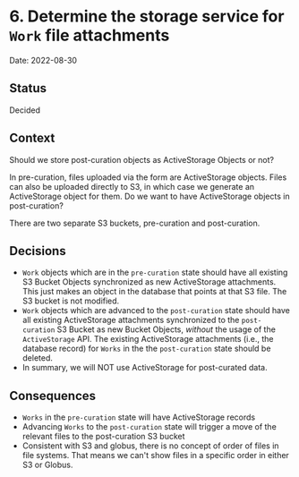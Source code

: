 # 6. Determine the storage service for `Work` file attachments

Date: 2022-08-30

## Status

Decided

## Context

Should we store post-curation objects as ActiveStorage Objects or not?

In pre-curation, files uploaded via the form are ActiveStorage objects. Files can also be uploaded directly to S3, in which case we generate an ActiveStorage object for them. Do we want to have ActiveStorage objects in post-curation?

There are two separate S3 buckets, pre-curation and post-curation.

## Decisions

- `Work` objects which are in the `pre-curation` state should have all existing S3 Bucket Objects synchronized as new ActiveStorage attachments. This just makes an object in the database that points at that S3 file. The S3 bucket is not modified.
- `Work` objects which are advanced to the `post-curation` state should have all existing ActiveStorage attachments synchronized to the `post-curation` S3 Bucket as new Bucket Objects, _without_ the usage of the `ActiveStorage` API. The existing ActiveStorage attachments (i.e., the database record) for `Works` in the the `post-curation` state should be deleted.
- In summary, we will NOT use ActiveStorage for post-curated data.

## Consequences

- `Works` in the `pre-curation` state will have ActiveStorage records
- Advancing `Works` to the `post-curation` state will trigger a move of the relevant files to the post-curation S3 bucket
- Consistent with S3 and globus, there is no concept of order of files in file systems. That means we can't show files in a specific order in either S3 or Globus.

